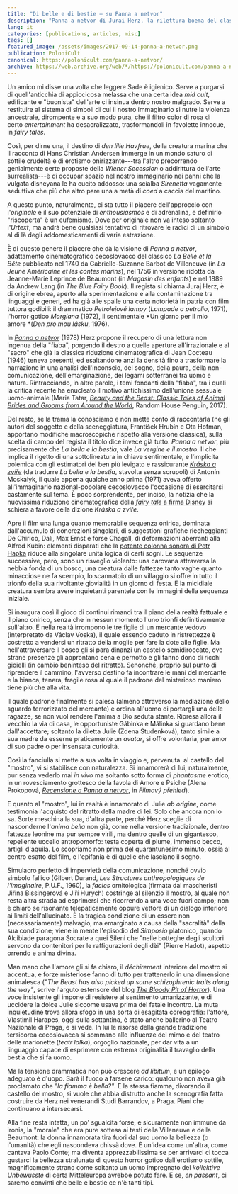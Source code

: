 ```yaml
---
title: "Di belle e di bestie – su Panna a netvor"
description: "Panna a netvor di Jurai Herz, la rilettura boema del classico eterno de La bella e la bestia"
lang: it
categories: [publications, articles, misc]
tags: []
featured_image: /assets/images/2017-09-14-panna-a-netvor.png
publication: PoloniCult
canonical: https://polonicult.com/panna-a-netvor/
archive: https://web.archive.org/web/*/https://polonicult.com/panna-a-netvor/
---
```


Un amico mi disse una volta che leggere Sade è igienico. Serve a purgarsi di quell'anticchia di appiccicosa melassa che una certa idea *mid cult*, edificante e "buonista" dell'arte ci insinua dentro nostro malgrado. Serve a restituire al sistema di simboli di cui il nostro immaginario si nutre la violenza ancestrale, dirompente e a suo modo pura, che il filtro color di rosa di certo *entertainment* ha desacralizzato, trasformandoli in favolette innocue, in *fairy tales*.

Così, per dirne una, il destino di *den lille Havfrue*, della creatura marina che il racconto di Hans Christian Andersen immerge in un mondo saturo di sottile crudeltà e di erotismo onirizzante---tra l'altro precorrendo genialmente certe proposte della *Wiener Secession* o addirittura dell'arte surrealista---è di occupar spazio nel nostro immaginario nei panni che la vulgata disneyana le ha cucito addosso: una scialba *Sirenetta* vagamente seduttiva che più che altro pare una a metà di *coed* a caccia del maritino.

A questo punto, naturalmente, ci sta tutto il piacere dell'approccio con l'*originale* e il suo potenziale di *enthousiasmós* e di adrenalina, e definirlo "riscoperta" è un eufemismo. Dove per originale non va inteso soltanto l'*Urtext*, ma andrà bene qualsiasi tentativo di ritrovare le radici di un simbolo al di là degli addomesticamenti di varia estrazione.

È di questo genere il piacere che dà la visione di *Panna a netvor*, adattamento cinematografico cecoslovacco del classico *La Belle et la Bête* pubblicato nel 1740 da Gabrielle-Suzanne Barbot de Villeneuve (in *La Jeune Américaine et les contes marins*), nel 1756 in versione ridotta da Jeanne-Marie Leprince de Beaumont (in *Magasin des enfants*) e nel 1889 da Andrew Lang (in *The Blue Fairy Book*). Il regista si chiama Juraj Herz, è di origine ebrea, aperto alla sperimentazione e alla contaminazione tra linguaggi e generi, ed ha già alle spalle una certa notorietà in patria con film tuttora godibili: il drammatico *Petrolejové lampy* (*Lampade a petrolio*, 1971), l'horror gotico *Morgiana* (1972), il sentimentale *Un giorno per il mio amore *(*Den pro mou lásku*, 1976).

In [*Panna a netvor*](https://www.csfd.cz/film/4238-panna-a-netvor/) (1978) Herz propone il recupero di una lettura non ingenua della "fiaba", porgendo il destro a quelle aperture all'irrazionale e al "sacro" che già la classica riduzione cinematografica di Jean Cocteau (1946) teneva presenti, ed esaltandone anzi la densità fino a trasformare la narrazione in una analisi dell'inconscio, del sogno, della paura, della non-comunicazione, dell'emarginazione, dei legami sotterranei tra uomo e natura. Rintracciando, in altre parole, i temi fondanti della "fiaba", tra i quali la critica recente ha enucleato il motivo antichissimo dell'unione sessuale uomo-animale (Maria Tatar, [*Beauty and the Beast: Classic Tales of Animal Brides and Grooms from Around the World*](http://amzn.to/2fiILZh), Random House Penguin, 2017).

Del resto, se la trama la conosciamo e non mette conto di raccontarla (né gli autori del soggetto e della sceneggiatura, František Hrubín e Ota Hofman, apportano modifiche macroscopiche rispetto alla versione classica), sulla scelta di campo del regista il titolo dice invece già tutto. *Panna a netvor*, più precisamente che *La bella e la bestia*, vale *La vergine e il mostro*. Il che implica il rigetto di una sottolineatura in chiave sentimentale, e l'implicita polemica con gli estimatori del ben più levigato e rassicurante [*Kráska a zvíře*](https://www.csfd.cz/film/264294-kraska-a-zvire/) (da tradurre *La bella e la bestia*, stavolta senza scrupoli) di Antonín Moskalyk, il quale appena qualche anno prima (1971) aveva offerto all'immaginario nazional-popolare cecoslovacco l'occasione di esercitarsi castamente sul tema. È poco sorprendente, per inciso, la notizia che la nuovissima riduzione cinematografica della [*fairy tale* a firma Disney](http://www.imdb.com/title/tt2771200/) si schiera a favore della dizione *Kráska a zvíře*.

Apre il film una lunga quanto memorabile sequenza onirica, dominata dall'accumulo di concrezioni singolari, di suggestioni grafiche riecheggianti De Chirico, Dalí, Max Ernst e forse Chagall, di deformazioni aberranti alla Alfred Kubin: elementi disparati che la [potente colonna sonora di Petr Hapka](https://youtu.be/wyxeESXBJcs) riduce alla singolare unità logica di certi sogni. Le sequenze successive, però, sono un risveglio violento: una carovana attraversa la nebbia fonda di un bosco, una creatura dalle fattezze tanto vaghe quanto minacciose ne fa scempio, lo scannatoio di un villaggio si offre in tutto il trionfo della sua rivoltante giovialità in un giorno di festa. E la micidiale creatura sembra avere inquietanti parentele con le immagini della sequenza iniziale.

Si inaugura così il gioco di continui rimandi tra il piano della realtà fattuale e il piano onirico, senza che in nessun momento l'uno trionfi definitivamente sull'altro. E nella realtà irrompono le tre figlie di un mercante vedovo (interpretato da Václav Voska), il quale essendo caduto in ristrettezze è costretto a vendersi un ritratto della moglie per fare la dote alle figlie. Ma nell'attraversare il bosco gli si para dinanzi un castello semidiroccato, ove strane presenze gli approntano cena e pernotto e gli fanno dono di ricchi gioielli (in cambio beninteso del ritratto). Senonché, proprio sul punto di riprendere il cammino, l'avverso destino fa incontrare le mani del mercante e la bianca, tenera, fragile rosa al quale il padrone del misterioso maniero tiene più che alla vita.

Il quale padrone finalmente si palesa (almeno attraverso la mediazione dello sguardo terrorizzato del mercante) e ordina all'uomo di portargli una delle ragazze, se non vuol rendere l'anima a Dio seduta stante. Ripresa allora il vecchio la via di casa, le opportuniste Gábinka e Málinka si guardano bene dall'accettare; soltanto la diletta Julie (Zdena Studenková), tanto simile a sua madre da esserne praticamente un *avatar*, si offre volontaria, per amor di suo padre o per insensata curiosità.

Così la fanciulla si mette a sua volta in viaggio e, pervenuta  al castello del "mostro", vi si stabilisce con naturalezza. Si innamorerà di lui, naturalmente, pur senza vederlo mai *in vivo* ma soltanto sotto forma di *phantasme* erotico, in un rovesciamento grottesco della favola di Amore e Psiche (Alena Prokopová, [*Recensione a Panna a netvor*](http://www.filmovyprehled.cz/cs/revue/detail/panna-a-netvor), in *Filmový přehled*).

E quanto al "mostro", lui in realtà è innamorato di Julie *ab origine*, come testimonia l'acquisto del ritratto della madre di lei. Solo che ancora non lo sa. Sorte meschina la sua, d'altra parte, perché Herz sceglie di nasconderne l'*anima bella* non già, come nella versione tradizionale, dentro fattezze leonine ma pur sempre virili, ma dentro quelle di un gigantesco, repellente uccello antropomorfo: testa coperta di piume, immenso becco, artigli d'aquila. Lo scopriamo non prima del quarantunesimo minuto, ossia al centro esatto del film, e l'epifania è di quelle che lasciano il segno.

Simulacro perfetto di impervietà della comunicazione, nonché ovvio simbolo fallico (Gilbert Durand, *Les Structures anthropologiques de l'imaginaire*, P.U.F., 1960), la *facies* ornitologica (firmata dai mascheristi Jiřina Bissingerová e Jiří Hurych) costringe al silenzio il mostro, al quale non resta altra strada ad esprimersi che ricorrendo a una voce fuori campo; non è chiaro se risonante telepaticamente oppure vettore di un dialogo interiore ai limiti dell'allucinato. È la tragica condizione di un essere non (necessariamente) malvagio, ma emarginato a causa della "sacralità" della sua condizione; viene in mente l'episodio del *Simposio* platonico, quando Alcibiade paragona Socrate a quei Sileni che "nelle botteghe degli scultori servono da contenitori per le raffigurazioni degli dèi" (Pierre Hadot), aspetto orrendo e anima divina.

Man mano che l'amore gli si fa chiaro, il *déchirement* interiore del mostro si accentua, e forze misteriose fanno di tutto per trattenerlo in una dimensione animalesca (*"The Beast has also picked up some schizophrenic traits along the way"*, scrive l'arguto estensore del blog [*The Bloody Pit of Horror*](http://thebloodypitofhorror.blogspot.it/2015/02/panna-netvor-1978.html)). Una voce insistente gli impone di resistere al sentimento umanizzante, e di uccidere la dolce Julie siccome usava prima del fatale incontro. La muta inquietudine trova allora sfogo in una sorta di esagitata coreografia: l'attore, Vlastimil Harapes, oggi sulla settantina, è stato anche ballerino al Teatro Nazionale di Praga, e si vede. In lui le risorse della grande tradizione tersicorea cecoslovacca si sommano alle influenze del mimo e del teatro delle marionette (*teatr lalka*), orgoglio nazionale, per dar vita a un linguaggio capace di esprimere con estrema originalità il travaglio della bestia che si fa uomo.

Ma la tensione drammatica non può crescere *ad libitum*, e un epilogo adeguato è d'uopo. Sarà il fuoco a farsene carico: qualcuno non aveva già proclamato che *"la fiamma è bella?"*. E la stessa fiamma, divorando il castello del mostro, si vuole che abbia distrutto anche la scenografia fatta costruire da Herz nei venerandi Studi Barrandov, a Praga. Piani che continuano a intersecarsi.

Alla fine resta intatta, un po' sgualcita forse, e sicuramente non immune da ironia, la "morale" che era pure sottesa ai testi della Villeneuve e della Beaumont: la donna innamorata tira fuori dal suo uomo la bellezza (o l'umanità) che egli nascondeva chissà dove. È un'idea come un'altra, come cantava Paolo Conte; ma diventa apprezzabilissima se per arrivarci ci tocca gustarci la bellezza stralunata di questo horror gotico dall'erotismo sottile, magnificamente strano come soltanto un uomo impregnato del *kollektive Unbewusste* di certa Mitteleuropa avrebbe potuto fare. E se, *en passant*, ci saremo convinti che belle e bestie ce n'è tanti tipi.
